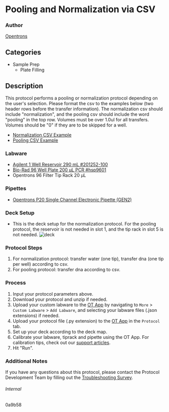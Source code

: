 # Pooling and Normalization via CSV


### Author
[Opentrons](https://opentrons.com/)


## Categories
* Sample Prep
	* Plate Filling


## Description
This protocol performs a pooling or normalization protocol depending on the user's selection. Please format the csv to the examples below (two header rows before the transfer information). The normalization csv should include "normalization", and the pooling csv should include the word "pooling" in the top row.  Volumes must be over 1.0ul for all transfers. Volumes should be "0" if they are to be skipped for a well.


* [Normalization CSV Example](https://opentrons-protocol-library-website.s3.amazonaws.com/custom-README-images/0a9b58/normalization.png)
* [Pooling CSV Example](https://opentrons-protocol-library-website.s3.amazonaws.com/custom-README-images/0a9b58/pooling.png)




### Labware
* [Agilent 1 Well Reservoir 290 mL #201252-100](https://www.agilent.com/store/en_US/Prod-201252-100/201252-100)
* [Bio-Rad 96 Well Plate 200 µL PCR #hsp9601](http://www.bio-rad.com/en-us/sku/hsp9601-hard-shell-96-well-pcr-plates-low-profile-thin-wall-skirted-white-clear?ID=hsp9601)
* Opentrons 96 Filter Tip Rack 20 µL


### Pipettes
* [Opentrons P20 Single Channel Electronic Pipette (GEN2)](https://shop.opentrons.com/single-channel-electronic-pipette-p20/)


### Deck Setup

* This is the deck setup for the normalization protocol. For the pooling protocol, the reservoir is not needed in slot 1, and the tip rack in slot 5 is not needed.
![deck](https://opentrons-protocol-library-website.s3.amazonaws.com/custom-README-images/0a9b58/deck.png)


### Protocol Steps
1. For normalization protocol: transfer water (one tip), transfer dna (one tip per well) according to csv.
2. For pooling protocol: transfer dna according to csv.


### Process
1. Input your protocol parameters above.
2. Download your protocol and unzip if needed.
3. Upload your custom labware to the [OT App](https://opentrons.com/ot-app) by navigating to `More` > `Custom Labware` > `Add Labware`, and selecting your labware files (.json extensions) if needed.
4. Upload your protocol file (.py extension) to the [OT App](https://opentrons.com/ot-app) in the `Protocol` tab.
5. Set up your deck according to the deck map.
6. Calibrate your labware, tiprack and pipette using the OT App. For calibration tips, check out our [support articles](https://support.opentrons.com/en/collections/1559720-guide-for-getting-started-with-the-ot-2).
7. Hit "Run".


### Additional Notes
If you have any questions about this protocol, please contact the Protocol Development Team by filling out the [Troubleshooting Survey](https://protocol-troubleshooting.paperform.co/).


###### Internal
0a9b58
